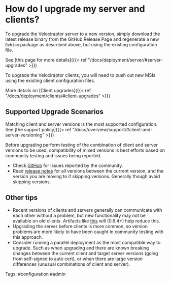 # How do I upgrade my server and clients?

To upgrade the Velociraptor server to a new version, simply download the latest release binary from the GitHub Release Page and regenerate a new `Debian` package as described above, but using the existing configuration file.

See [this page for more details]({{< ref "/docs/deployment/server/#server-upgrades" >}})

To upgrade the Velociraptor clients, you will need to push out new MSIs using the existing client configuration files.

More details on [Client upgrades]({{< ref "/docs/deployment/clients/#client-upgrades" >}})

## Supported Upgrade Scenarios

Matching client and server versions is the most supported configuration.
See [the support policy]({{< ref "/docs/overview/support/#client-and-server-versioning" >}})

Before upgrading perform testing of the combination of client and server versions to be used, compatibility of mixed versions is best efforts based on community testing and issues being reported.

 - Check [GitHub](https://github.com/Velocidex/velociraptor/issues) for issues reported by the community.
 - Read [release notes](https://github.com/Velocidex/velociraptor/releases) for all  versions between the current version, and the version you are moving to if skipping versions. Generally though avoid skipping versions.


## Other tips

 - Recent versions of clients and servers generally can communicate with each other without a problem, but new functionality may not be available on old clients. Artifacts like [this](https://github.com/Velocidex/velociraptor/issues/1566) will (0.6.4+) help reduce this.
 - Upgrading the server before clients is more common, so version problems are more likely to have been caught in community testing with this approach.
 - Consider running a parallel deployment as the most compatible way to upgrade. Such as when upgrading and there are known breaking changes between the current client and target server versions (going from self-signed to auto cert), or when there are large version differences (unusual combinations of client and server).

Tags: #configuration #admin
